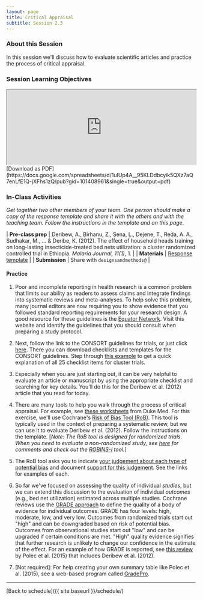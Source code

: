 ```yaml
---
layout: page
title: Critical Appraisal 
subtitle: Session 2.3
---
```


### About this Session

In this session we'll discuss how to evaluate scientific articles and practice the process of critical appraisal.  

### Session Learning Objectives
<iframe width="100%" height="200" src="https://docs.google.com/spreadsheets/d/1uIUp4A__95KLDdbcyik5QXz7aQ7enLfE1Q-jXFhs1zQ/pubhtml?gid=101408961&amp;single=true&amp;widget=true&amp;headers=false"></iframe>
[Download as PDF](https://docs.google.com/spreadsheets/d/1uIUp4A__95KLDdbcyik5QXz7aQ7enLfE1Q-jXFhs1zQ/pub?gid=101408961&single=true&output=pdf)

### In-Class Activities

*Get together two other members of your team. One person should make a copy of the response template and share it with the others and with the teaching team. Follow the instructions in the template and on this page.*

| **Pre-class prep** | Deribew, A., Birhanu, Z., Sena, L., Dejene, T., Reda, A. A., Sudhakar, M., ... & Deribe, K. (2012). The effect of household heads training on long-lasting insecticide-treated bed nets utilization: a cluster randomized controlled trial in Ethiopia. *Malaria Journal, 11(1)*, 1. |
| **Materials**       | [Response template](https://docs.google.com/document/d/1WqpBk3Q5m2UgigjjDyy1D4yn0mE8wQXgyrYTs4mslGU/edit?usp=sharing) |
| **Submission**     | Share with `designsandmethods@` |


#### Practice 

1. Poor and incomplete reporting in health research is a common problem that limits our ability as readers to assess claims and integrate findings into systematic reviews and meta-analyses. To help solve this problem, many journal editors are now requiring you to show evidence that you followed standard reporting requirements for your research design. A good resource for these guidelines is the [Equator Network](http://www.equator-network.org/). Visit this website and identify the guidelines that you should consult when preparing a study protocol.

2. Next, follow the link to the CONSORT guidelines for trials, or just click [here](http://www.consort-statement.org/). There you can download checklists and templates for the CONSORT guidelines. Step through [this example](http://www.consort-statement.org/checklists/view/651-cluster-trials/846-title) to get a quick explanation of all 25 checklist items for cluster trials.

3. Especially when you are just starting out, it can be very helpful to evaluate an article or manuscript by using the appropriate checklist and searching for key details. You'll do this for the Deribew et al. (2012) article that you read for today.

4. There are many tools to help you walk through the process of critical appraisal. For example, see [these worksheets](http://guides.mclibrary.duke.edu/ebm/appraise) from Duke Med. For this exercise, we'll use Cochrane's [Risk of Bias Tool (RoB)](http://handbook.cochrane.org/chapter_8/8_assessing_risk_of_bias_in_included_studies.htm). This tool is typically used in the context of preparing a systematic review, but we can use it to evaluate Deribew et al. (2012). Follow the instructions on the template. [*Note: The RoB tool is designed for randomized trials. When you need to evaluate a non-randomized study, see [here](http://handbook.cochrane.org/chapter_13/13_5_assessing_risk_of_bias_in_non_randomized_studies.htm) for comments and check out the [ROBINS-I](https://sites.google.com/site/riskofbiastool/home) tool.*]

5. The RoB tool asks you to indicate [your judgement about each type of potential bias](http://handbook.cochrane.org/chapter_8/table_8_5_d_criteria_for_judging_risk_of_bias_in_the_risk_of.htm) and document [support for this judgement](http://handbook.cochrane.org/chapter_8/table_8_5_c_examples_of_summary_descriptions_for_sequence.htm). See the links for examples of each.

6. So far we've focused on assessing the quality of individual *studies*, but we can extend this discussion to the evaluation of individual *outcomes* (e.g., bed net utilization) estimated across multiple studies. Cochrane reviews use the [GRADE approach](http://www.gradeworkinggroup.org/) to define the quality of a body of evidence for individual outcomes. GRADE has four levels: high, moderate, low, and very low. Outcomes from randomized trials start out "high" and can be downgraded based on risk of potential bias. Outcomes from observational studies start out "low" and can be upgraded if certain conditions are met. "High" quality evidence signifies that further research is unlikely to change our confidence in the estimate of the effect. For an example of how GRADE is reported, see [this review](http://onlinelibrary.wiley.com/doi/10.1002/14651858.CD009186.pub2/pdf) by Polec et al. (2015) that includes Deribew et al. (2012).

7. [Not required]: For help creating your own summary table like Polec et al. (2015), see a web-based program called [GradePro](http://gdt.guidelinedevelopment.org/app/#).

* * *

[Back to schedule]({{ site.baseurl }}/schedule/)